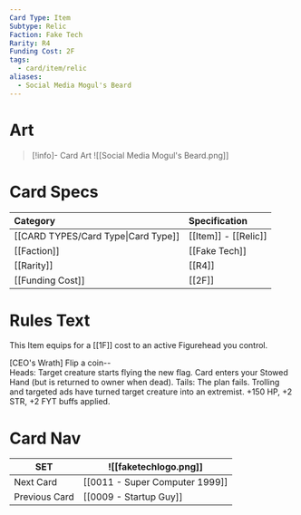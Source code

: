 ```yaml
---
Card Type: Item
Subtype: Relic
Faction: Fake Tech
Rarity: R4
Funding Cost: 2F
tags:
  - card/item/relic
aliases:
  - Social Media Mogul's Beard
---
```

# Art

> [!info]- Card Art
> ![[Social Media Mogul's Beard.png]]

# Card Specs

| Category | Specification| 
| :--- | :--- |
| [[CARD TYPES/Card Type\|Card Type]] | [[Item]] - [[Relic]] |  
| [[Faction]] | [[Fake Tech]] |  
| [[Rarity]] | [[R4]] | 
|[[Funding Cost]] | [[2F]] | 

# Rules Text  

This Item equips for a [[1F]] cost to an active Figurehead you control.  

[CEO's Wrath] Flip a coin--  
Heads: Target creature starts flying the new flag. Card enters your Stowed Hand (but is returned to owner when dead).
Tails: The plan fails. Trolling and targeted ads have turned target creature into an extremist. +150 HP, +2 STR, +2 FYT buffs applied.  

# Card Nav

| SET           | ![[faketechlogo.png]]          |
| ------------- | ------------------------------ |
| Next Card     | [[0011 - Super Computer 1999]] |
| Previous Card | [[0009 - Startup Guy]]         |


